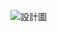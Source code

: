 
![設計圖](https://scontent.frmq3-2.fna.fbcdn.net/v/t1.0-9/100539280_2922576294527158_4009762612639170560_o.jpg?_nc_cat=100&_nc_sid=730e14&_nc_oc=AQlCXUGXmXIqiHX29wN9VzOmg6RbgTpAg2_SCJXMMdTwZyrA2KpbPlaYiavSMKfYxA9SJ3bwUP4HP_9AjMM_y6vv&_nc_ht=scontent.frmq3-2.fna&oh=cb367a0e1c28ba2e3398f5530accab8e&oe=5F1A41A4)

